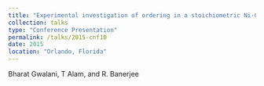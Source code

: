 ```yaml
---
title: "Experimental investigation of ordering in a stoichiometric Ni-Cr alloy"
collection: talks
type: "Conference Presentation"
permalink: /talks/2015-cnf10
date: 2015
location: "Orlando, Florida"
---
```


Bharat Gwalani, T Alam, and R. Banerjee
